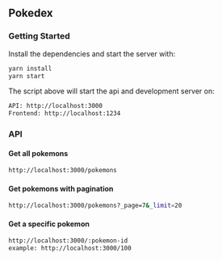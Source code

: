 ## Pokedex

### Getting Started
Install the dependencies and start the server with:
```sh
yarn install
yarn start
```

The script above will start the api and development server on:
```sh
API: http://localhost:3000
Frontend: http://localhost:1234
```

### API
#### Get all pokemons
```sh
http://localhost:3000/pokemons
```

#### Get pokemons with pagination
```sh
http://localhost:3000/pokemons?_page=7&_limit=20
```

#### Get a specific pokemon
```sh
http://localhost:3000/:pokemon-id
example: http://localhost:3000/100
```

